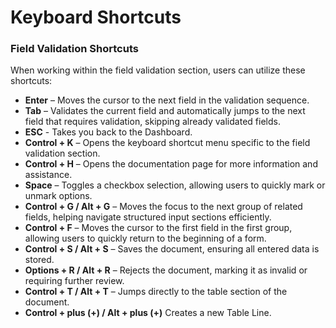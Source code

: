 # Keyboard Shortcuts

### Field Validation Shortcuts

When working within the field validation section, users can utilize these shortcuts:

* **Enter** – Moves the cursor to the next field in the validation sequence.
* **Tab** – Validates the current field and automatically jumps to the next field that requires validation, skipping already validated fields.
* **ESC** - Takes you back to the Dashboard.
* **Control + K** – Opens the keyboard shortcut menu specific to the field validation section.
* **Control + H** – Opens the documentation page for more information and assistance.
* **Space** – Toggles a checkbox selection, allowing users to quickly mark or unmark options.
* **Control + G  / Alt + G** – Moves the focus to the next group of related fields, helping navigate structured input sections efficiently.
* **Control + F** – Moves the cursor to the first field in the first group, allowing users to quickly return to the beginning of a form.
* **Control + S / Alt + S** – Saves the document, ensuring all entered data is stored.
* **Options + R / Alt + R** – Rejects the document, marking it as invalid or requiring further review.
* **Control + T / Alt + T** – Jumps directly to the table section of the document.
* **Control + plus (+) / Alt + plus (+)** Creates a new Table Line.

